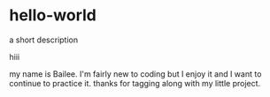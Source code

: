 # hello-world
a short description

hiii

my name is Bailee. I'm fairly new to coding but I enjoy it and I want to continue to practice it. thanks for tagging along with my little project.
